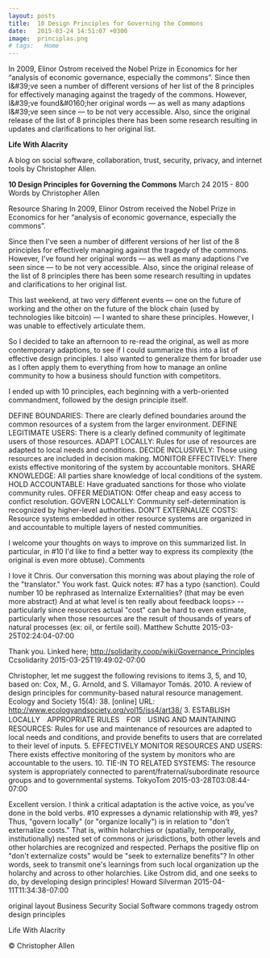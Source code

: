 ```yaml
---
layout: posts
title:  10 Design Principles for Governing the Commons
date:   2015-03-24 14:51:07 +0300
image:  principlas.png
# tags:   Home
---
```


In 2009, Elinor Ostrom received the Nobel Prize in Economics for her “analysis of economic governance, especially the commons”.
Since then I&amp;#39;ve seen a number of different versions of her list of the 8 principles for effectively managing against the tragedy of the commons. However, I&amp;#39;ve found&amp;#0160;her original words — as well as many adaptions I&amp;#39;ve seen since — to be not very accessible. Also, since the original release of the list of 8 principles there has been some research resulting in updates and clarifications to her original list.


**Life With Alacrity**

A blog on social software, collaboration, trust, security, privacy, and internet tools by Christopher Allen.

**10 Design Principles for Governing the Commons**
March 24 2015 - 800 Words
by Christopher Allen

Resource Sharing
In 2009, Elinor Ostrom received the Nobel Prize in Economics for her “analysis of economic governance, especially the commons”.

Since then I've seen a number of different versions of her list of the 8 principles for effectively managing against the tragedy of the commons. However, I've found her original words — as well as many adaptions I've seen since — to be not very accessible. Also, since the original release of the list of 8 principles there has been some research resulting in updates and clarifications to her original list.

This last weekend, at two very different events — one on the future of working and the other on the future of the block chain (used by technologies like bitcoin) — I wanted to share these principles. However, I was unable to effectively articulate them.

So I decided to take an afternoon to re-read the original, as well as more contemporary adaptions, to see if I could summarize this into a list of effective design principles. I also wanted to generalize them for broader use as I often apply them to everything from how to manage an online community to how a business should function with competitors.

I ended up with 10 principles, each beginning with a verb-oriented commandment, followed by the design principle itself.

DEFINE BOUNDARIES: There are clearly defined boundaries around the common resources of a system from the larger environment.
DEFINE LEGITIMATE USERS: There is a clearly defined community of legitimate users of those resources.
ADAPT LOCALLY: Rules for use of resources are adapted to local needs and conditions.
DECIDE INCLUSIVELY: Those using resources are included in decision making.
MONITOR EFFECTIVELY: There exists effective monitoring of the system by accountable monitors.
SHARE KNOWLEDGE: All parties share knowledge of local conditions of the system.
HOLD ACCOUNTABLE: Have graduated sanctions for those who violate community rules.
OFFER MEDIATION: Offer cheap and easy access to confict resolution.
GOVERN LOCALLY: Community self-determination is recognized by higher-level authorities.
DON'T EXTERNALIZE COSTS: Resource systems embedded in other resource systems are organized in and accountable to multiple layers of nested communities.

I welcome your thoughts on ways to improve on this summarized list. In particular, in #10 I'd like to find a better way to express its complexity (the original is even more obtuse).
Comments

I love it Chris. Our conversation this morning was about playing the role of the "translator." You work fast. Quick notes: #7 has a typo (sanction). Could number 10 be rephrased as Internalize Externalities? (that may be even more abstract) And at what level is ten really about feedback loops> -- particularly since resources actual "cost" can be hard to even estimate, particularly when those resources are the result of thousands of years of natural processes (ex: oil, or fertile soil).
Matthew Schutte 2015-03-25T02:24:04-07:00

Thank you. Linked here; http://solidarity.coop/wiki/Governance_Principles
Ccsolidarity 2015-03-25T19:49:02-07:00

Christopher, let me suggest the following revisions to items 3, 5, and 10, based on: Cox, M., G. Arnold, and S. Villamayor Tomás. 2010. A review of design principles for community-based natural resource management. Ecology and Society 15(4): 38. [online] URL: http://www.ecologyandsociety.org/vol15/iss4/art38/ 3. ESTABLISH LOCALLY　APPROPRIATE RULES　FOR　USING AND MAINTAINING RESOURCES: Rules for use and maintenance of resources are adapted to local needs and conditions, and provide benefits to users that are correlated to their level of inputs. 5. EFFECTIVELY MONITOR RESOURCES AND USERS: There exists effective monitoring of the system by monitors who are accountable to the users. 10. TIE-IN TO RELATED SYSTEMS: The resource system is appropriately connected to parent/fraternal/subordinate resource groups and to governmental systems.
TokyoTom 2015-03-28T03:08:44-07:00

Excellent version. I think a critical adaptation is the active voice, as you've done in the bold verbs. #10 expresses a dynamic relationship with #9, yes? Thus, "govern locally" (or "organize locally") is in relation to "don't externalize costs." That is, within holarchies or (spatially, temporally, institutionally) nested set of commons or jurisdictions, both other levels and other holarchies are recognized and respected. Perhaps the positive flip on "don't externalize costs" would be "seek to externalize benefits"? In other words, seek to transmit one's learnings from such local organization up the holarchy and across to other holarchies. Like Ostrom did, and one seeks to do, by developing design principles!
Howard Silverman 2015-04-11T11:34:38-07:00

original layout
Business Security Social Software commons tragedy ostrom design principles

Life With Alacrity

© Christopher Allen
